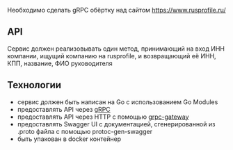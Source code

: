 Необходимо сделать gRPC обёртку над сайтом https://www.rusprofile.ru/

## API

Сервис должен реализовывать один метод, принимающий на вход ИНН компании, ищущий компанию на rusprofile, и возвращающий её ИНН, КПП, название, ФИО руководителя

## Технологии

* сервис должен быть написан на Go с использованием Go Modules  
* предоставлять API через [gRPC](https://grpc.io/docs/languages/go/quickstart/)  
* предоставлять API через HTTP с помощью [grpc-gateway](https://github.com/grpc-ecosystem/grpc-gateway) 
* предоставлять Swagger UI с документацией, сгенерированной из .proto файла с помощью protoc-gen-swagger 
* быть упакован в docker контейнер 
